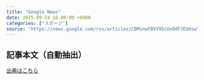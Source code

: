 ```yaml
---
title: "Google News"
date: 2025-09-24 16:00:00 +0900
categories: ["スポーツ"]
source: "https://news.google.com/rss/articles/CBMinwFBVV95cUxOdFJEUUswY1FjSW8tYkZ2bElKQllENUE5bjRvOHc5ek1EcklNUHZ2UHZxUUpGYnJsYWJlRnduQmh1M1pmNktIZFRsNG9HQ1VrTEdfYTc5ZkpsRUYyLXpLTl9EUFJOYmE4MkUwMU5xQ0tKYURERnpEZGVGWjl1RHZBbGpQTk94S2RrNFFVNWJaMWtkS0p4SWpUM2NYZVNpWDA?oc=5"
---
```


## 記事本文（自動抽出）
<body class="y0K44d EA71Tc" id="readabilityBody"></body>

[出典はこちら](https://news.google.com/rss/articles/CBMinwFBVV95cUxOdFJEUUswY1FjSW8tYkZ2bElKQllENUE5bjRvOHc5ek1EcklNUHZ2UHZxUUpGYnJsYWJlRnduQmh1M1pmNktIZFRsNG9HQ1VrTEdfYTc5ZkpsRUYyLXpLTl9EUFJOYmE4MkUwMU5xQ0tKYURERnpEZGVGWjl1RHZBbGpQTk94S2RrNFFVNWJaMWtkS0p4SWpUM2NYZVNpWDA?oc=5)
